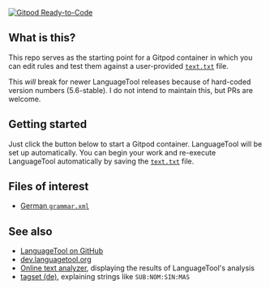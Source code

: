 [![Gitpod Ready-to-Code](https://img.shields.io/badge/Gitpod-Ready--to--Code-blue?logo=gitpod)](https://gitpod.io/from-referrer/)

## What is this?
This repo serves as the starting point for a Gitpod container in which you can edit rules and test them against a user-provided [`text.txt`](text.txt) file.

This *will* break for newer LanguageTool releases because of hard-coded version numbers (5.6-stable).
I do not intend to maintain this, but PRs are welcome.

## Getting started
Just click the button below to start a Gitpod container.
LanguageTool will be set up automatically.
You can begin your work and re-execute LanguageTool automatically by saving the [`text.txt`](text.txt) file.

## Files of interest
- [German `grammar.xml`](LanguageTool-5.6-stable/org/languagetool/rules/de/grammar.xml)

## See also
- [LanguageTool on GitHub](https://github.com/languagetool-org/languagetool)
- [dev.languagetool.org](https://dev.languagetool.org/)
- [Online text analyzer](https://community.languagetool.org/analysis/analyzeText), displaying the results of LanguageTool's analysis
- [tagset (de)](https://github.com/languagetool-org/languagetool/blob/master/languagetool-language-modules/de/src/main/resources/org/languagetool/resource/de/tagset.txt), explaining strings like `SUB:NOM:SIN:MAS`
